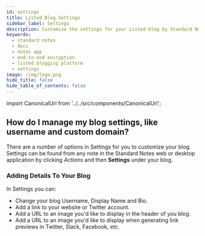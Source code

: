 ```yaml
---
id: settings
title: Listed Blog Settings
sidebar_label: Settings
description: Customize the settings for your Listed blog by Standard Notes.
keywords:
  - standard notes
  - docs
  - notes app
  - end-to-end encryption
  - listed blogging platform
  - settings
image: /img/logo.png
hide_title: false
hide_table_of_contents: false
---
```


<!-- Copied from https://standardnotes.org/help/63/how-do-i-manage-my-blog-settings-like-username-and-custom-domain -->

import CanonicalUrl from '../../src/components/CanonicalUrl';

<CanonicalUrl
 canonicalUrl="https://standardnotes.org/help/63/how-do-i-manage-my-blog-settings-like-username-and-custom-domain"
/>

## How do I manage my blog settings, like username and custom domain?

There are a number of options in Settings for you to customize your blog. Settings can be found from any note in the Standard Notes web or desktop application by clicking _Actions_ and then **Settings** under your blog.

### Adding Details To Your Blog

In Settings you can:

- Change your blog Username, Display Name and Bio.
- Add a link to your website or Twitter account.
- Add a URL to an image you'd like to display in the header of you blog.
- Add a URL to an image you'd like to display when generating link previews in Twitter, Slack, Facebook, etc.
